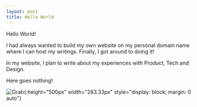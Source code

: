 ```yaml
---
layout: post
title: Hello World
---
```


Hello World!

I had always wanted to build my own website on my personal domain name where I can host my writings. Finally, I got around to doing it!

In my website, I plan to write about my experiences with Product, Tech and Design. 

Here goes nothing!



![Grab]({{site.baseurl}}/assets/posts/helloworld/blogging.png){:height="500px" width="283.33px" style="display: block; margin: 0 auto"}

<br>

<br>

<br>

<br>
